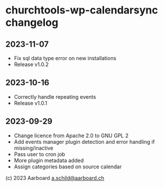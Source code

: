 # churchtools-wp-calendarsync changelog
## 2023-11-07
- Fix sql data type error on new installations
- Release v1.0.2

## 2023-10-16
- Correctly handle repeating events
- Release v1.0.1

## 2023-09-29
- Change licence from Apache 2.0 to GNU GPL 2
- Add events manager plugin detection and error handling if missing/inactive
- Pass user to cron job
- More plugin metadata added
- Assign categories based on source calendar

(c) 2023 Aarboard a.schild@aarboard.ch
